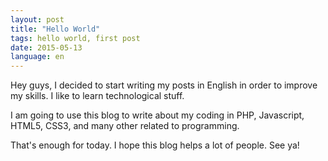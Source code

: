 ```yaml
---
layout: post
title: "Hello World"
tags: hello world, first post
date: 2015-05-13
language: en
---
```


Hey guys, I decided to start writing my posts in English in order to improve my skills. I like to learn technological stuff.

I am going to use this blog to write about my coding in PHP, Javascript, HTML5, CSS3, and many other related to programming.

That's enough for today. I hope this blog helps a lot of people. See ya!
